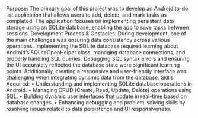 Purpose:
The primary goal of this project was to develop an Android to-do list application that allows users to add, delete, and mark tasks as completed. The application focuses on implementing persistent data storage using an SQLite database, enabling the app to save tasks between sessions.
Development Process & Obstacles:
During development, one of the main challenges was ensuring data consistency across various operations. Implementing the SQLite database required learning about Android’s SQLiteOpenHelper class, managing database connections, and properly handling SQL queries. Debugging SQL syntax errors and ensuring the UI accurately reflected the database state were significant learning points. Additionally, creating a responsive and user-friendly interface was challenging when integrating dynamic data from the database.
Skills Acquired:
•	Understanding and implementing SQLite database operations in Android.
•	Managing CRUD (Create, Read, Update, Delete) operations using SQL.
•	Building dynamic user interfaces that update in real-time based on database changes.
•	Enhancing debugging and problem-solving skills by resolving issues related to data persistence and UI responsiveness.
